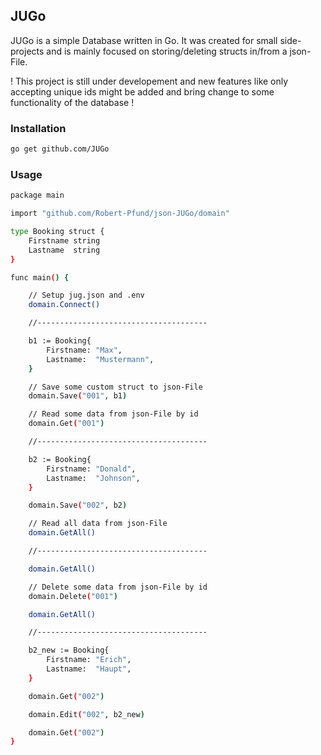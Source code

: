 ## JUGo

JUGo is a simple Database written in Go. It was created for small side-projects and is mainly focused on storing/deleting structs in/from a json-File.

! This project is still under developement and new features like only accepting unique ids might be added and bring change to some functionality of the database !

### Installation

```sh
go get github.com/JUGo
```

### Usage

```sh
package main

import "github.com/Robert-Pfund/json-JUGo/domain"

type Booking struct {
	Firstname string
	Lastname  string
}

func main() {

	// Setup jug.json and .env
	domain.Connect()

	//--------------------------------------

	b1 := Booking{
		Firstname: "Max",
		Lastname:  "Mustermann",
	}

	// Save some custom struct to json-File
	domain.Save("001", b1)

	// Read some data from json-File by id
	domain.Get("001")

	//--------------------------------------

	b2 := Booking{
		Firstname: "Donald",
		Lastname:  "Johnson",
	}

	domain.Save("002", b2)

	// Read all data from json-File
	domain.GetAll()

	//--------------------------------------

	domain.GetAll()

	// Delete some data from json-File by id
	domain.Delete("001")

	domain.GetAll()

	//--------------------------------------

	b2_new := Booking{
		Firstname: "Erich",
		Lastname:  "Haupt",
	}

	domain.Get("002")

	domain.Edit("002", b2_new)

	domain.Get("002")
}
```